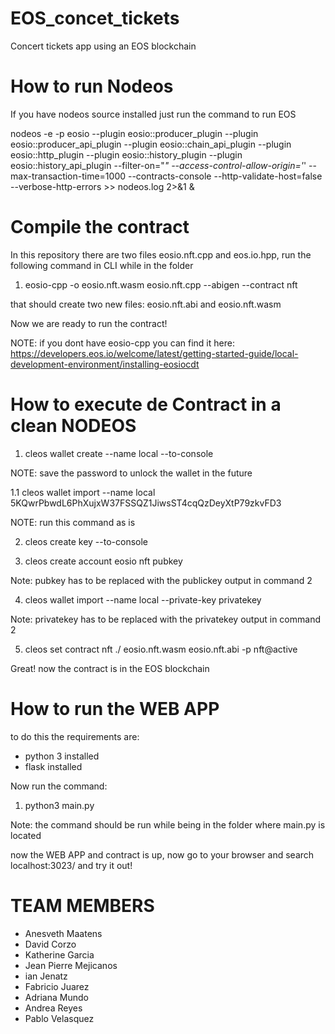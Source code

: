 # EOS_concet_tickets
Concert tickets app using an EOS blockchain

# How to run Nodeos

If you have nodeos source installed just run the command to run EOS

nodeos -e -p eosio --plugin eosio::producer_plugin --plugin eosio::producer_api_plugin --plugin eosio::chain_api_plugin --plugin eosio::http_plugin --plugin eosio::history_plugin --plugin eosio::history_api_plugin --filter-on="*" --access-control-allow-origin='*' --max-transaction-time=1000 --contracts-console --http-validate-host=false --verbose-http-errors >> nodeos.log 2>&1 &

# Compile the contract

In this repository there are two files eosio.nft.cpp and eos.io.hpp, run the following command in CLI while in the folder


1. eosio-cpp -o eosio.nft.wasm eosio.nft.cpp --abigen --contract nft


that should create two new files: eosio.nft.abi and eosio.nft.wasm

Now we are ready to run the contract!

NOTE: if you dont have eosio-cpp you can find it here: https://developers.eos.io/welcome/latest/getting-started-guide/local-development-environment/installing-eosiocdt



# How to execute de Contract in a clean NODEOS

1. cleos wallet create --name local --to-console

NOTE: save the password to unlock the wallet in the future

1.1 cleos wallet import --name local 5KQwrPbwdL6PhXujxW37FSSQZ1JiwsST4cqQzDeyXtP79zkvFD3

NOTE: run this command as is

2. cleos create key --to-console

3. cleos create account eosio nft pubkey

Note: pubkey has to be replaced with the publickey output in command 2

4. cleos wallet import --name local --private-key privatekey

Note: privatekey has to be replaced with the privatekey output in command 2


5. cleos set contract nft ./ eosio.nft.wasm eosio.nft.abi -p nft@active


Great! now the contract is in the EOS blockchain

# How to run the WEB APP

to do this the requirements are:
  - python 3 installed
  - flask installed

Now run the command:

1. python3 main.py

Note: the command should be run while being in the folder where main.py is located

now the WEB APP and contract is up, now go to your browser and search localhost:3023/ and try it out!


# TEAM MEMBERS

- Anesveth Maatens
- David Corzo
- Katherine Garcia
- Jean Pierre Mejicanos
- ian Jenatz
- Fabricio Juarez
- Adriana Mundo
- Andrea Reyes
- Pablo Velasquez







